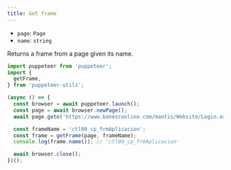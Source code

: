 ```yaml
---
title: Get frame
---
```


- `page`: `Page`
- `name`: `string`

Returns a frame from a page given its name.

```ts
import puppeteer from 'puppeteer';
import {
  getFrame,
} from 'puppeteer-utilz';

(async () => {
  const browser = await puppeteer.launch();
  const page = await browser.newPage();
  await page.goto('https://www.banesconline.com/mantis/Website/Login.aspx');

  const frameName = 'ctl00_cp_frmAplicacion';
  const frame = getFrame(page, frameName);
  console.log(frame.name()); // 'ctl00_cp_frmAplicacion'

  await browser.close();
})();
```
